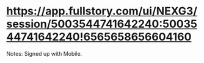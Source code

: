 # https://app.fullstory.com/ui/NEXG3/session/5003544741642240:5003544741642240!6565658656604160

Notes:  Signed up with Mobile.